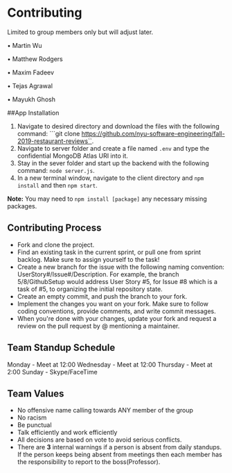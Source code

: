 # Contributing


Limited to group members only but will adjust later.

• Martin Wu

• Matthew Rodgers

• Maxim Fadeev

• Tejas Agrawal

• Mayukh Ghosh

##App Installation
1. Navigate to desired directory and download the files with the following command: ```git clone https://github.com/nyu-software-engineering/fall-2019-restaurant-reviews``.
2. Navigate to server folder and create a file named ```.env``` and type the confidential MongoDB Atlas URI into it.
3. Stay in the sever folder and start up the backend with the following command: ```node server.js```.
4. In a new terminal window, navigate to the client directory and ```npm install``` and then ```npm start```.

**Note:** You may need to ```npm install [package]``` any necessary missing packages.

## Contributing Process
 - Fork and clone the project.
 - Find an existing task in the current sprint, or pull one from sprint backlog. Make sure to assign yourself to the task!
 - Create a new branch for the issue with the following naming convention: UserStory#/Issue#/Description. For example, the branch 5/8/GithubSetup would address User Story #5, for Issue #8 which is a task of #5, to organizing the initial repository state.
 - Create an empty commit, and push the branch to your fork.
 - Implement the changes you want on your fork. Make sure to follow coding conventions, provide comments, and write commit messages.
 - When you're done with your changes, update your fork and request a review on the pull request by @ mentioning a maintainer.
 
 


## Team Standup Schedule
Monday - Meet at 12:00
Wednesday - Meet at 12:00
Thursday - Meet at 2:00
Sunday - Skype/FaceTime


## Team Values
  * No offensive name calling towards ANY member of the group
  * No racism
  * Be punctual 
  * Talk efficiently and work efficiently 
  * All decisions are based on vote to avoid serious conflicts. 
  * There are **3** internal warnings if a person is absent from daily standups. If the person keeps being absent from meetings then each member has the responsibility to report to the boss(Professor).
